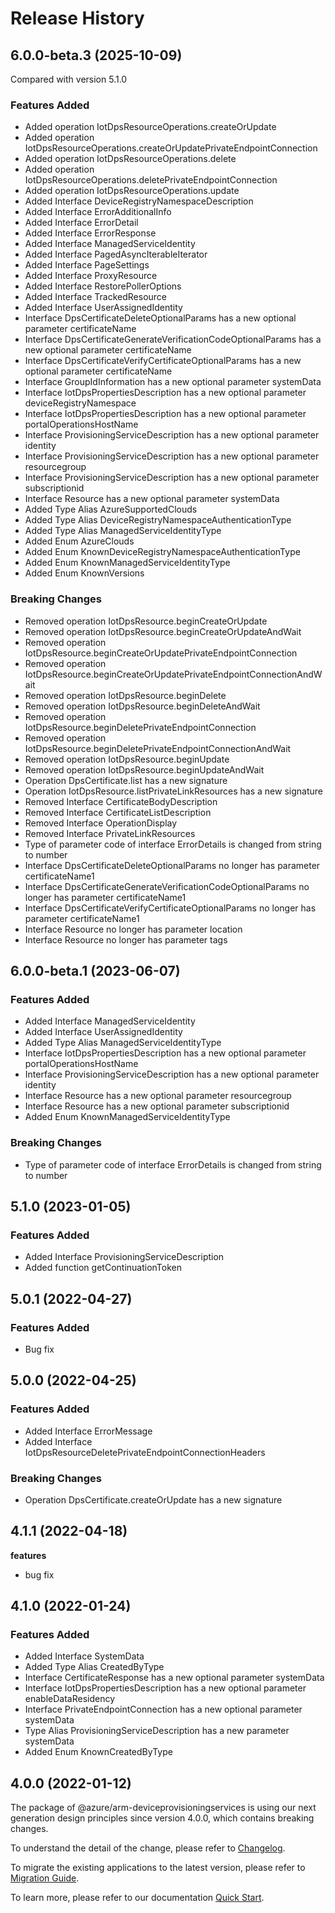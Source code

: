 # Release History

## 6.0.0-beta.3 (2025-10-09)
Compared with version 5.1.0

### Features Added
  - Added operation IotDpsResourceOperations.createOrUpdate
  - Added operation IotDpsResourceOperations.createOrUpdatePrivateEndpointConnection
  - Added operation IotDpsResourceOperations.delete
  - Added operation IotDpsResourceOperations.deletePrivateEndpointConnection
  - Added operation IotDpsResourceOperations.update
  - Added Interface DeviceRegistryNamespaceDescription
  - Added Interface ErrorAdditionalInfo
  - Added Interface ErrorDetail
  - Added Interface ErrorResponse
  - Added Interface ManagedServiceIdentity
  - Added Interface PagedAsyncIterableIterator
  - Added Interface PageSettings
  - Added Interface ProxyResource
  - Added Interface RestorePollerOptions
  - Added Interface TrackedResource
  - Added Interface UserAssignedIdentity
  - Interface DpsCertificateDeleteOptionalParams has a new optional parameter certificateName
  - Interface DpsCertificateGenerateVerificationCodeOptionalParams has a new optional parameter certificateName
  - Interface DpsCertificateVerifyCertificateOptionalParams has a new optional parameter certificateName
  - Interface GroupIdInformation has a new optional parameter systemData
  - Interface IotDpsPropertiesDescription has a new optional parameter deviceRegistryNamespace
  - Interface IotDpsPropertiesDescription has a new optional parameter portalOperationsHostName
  - Interface ProvisioningServiceDescription has a new optional parameter identity
  - Interface ProvisioningServiceDescription has a new optional parameter resourcegroup
  - Interface ProvisioningServiceDescription has a new optional parameter subscriptionid
  - Interface Resource has a new optional parameter systemData
  - Added Type Alias AzureSupportedClouds
  - Added Type Alias DeviceRegistryNamespaceAuthenticationType
  - Added Type Alias ManagedServiceIdentityType
  - Added Enum AzureClouds
  - Added Enum KnownDeviceRegistryNamespaceAuthenticationType
  - Added Enum KnownManagedServiceIdentityType
  - Added Enum KnownVersions

### Breaking Changes
  - Removed operation IotDpsResource.beginCreateOrUpdate
  - Removed operation IotDpsResource.beginCreateOrUpdateAndWait
  - Removed operation IotDpsResource.beginCreateOrUpdatePrivateEndpointConnection
  - Removed operation IotDpsResource.beginCreateOrUpdatePrivateEndpointConnectionAndWait
  - Removed operation IotDpsResource.beginDelete
  - Removed operation IotDpsResource.beginDeleteAndWait
  - Removed operation IotDpsResource.beginDeletePrivateEndpointConnection
  - Removed operation IotDpsResource.beginDeletePrivateEndpointConnectionAndWait
  - Removed operation IotDpsResource.beginUpdate
  - Removed operation IotDpsResource.beginUpdateAndWait
  - Operation DpsCertificate.list has a new signature
  - Operation IotDpsResource.listPrivateLinkResources has a new signature
  - Removed Interface CertificateBodyDescription
  - Removed Interface CertificateListDescription
  - Removed Interface OperationDisplay
  - Removed Interface PrivateLinkResources
  - Type of parameter code of interface ErrorDetails is changed from string to number
  - Interface DpsCertificateDeleteOptionalParams no longer has parameter certificateName1
  - Interface DpsCertificateGenerateVerificationCodeOptionalParams no longer has parameter certificateName1
  - Interface DpsCertificateVerifyCertificateOptionalParams no longer has parameter certificateName1
  - Interface Resource no longer has parameter location
  - Interface Resource no longer has parameter tags

    
## 6.0.0-beta.1 (2023-06-07)
    
### Features Added

  - Added Interface ManagedServiceIdentity
  - Added Interface UserAssignedIdentity
  - Added Type Alias ManagedServiceIdentityType
  - Interface IotDpsPropertiesDescription has a new optional parameter portalOperationsHostName
  - Interface ProvisioningServiceDescription has a new optional parameter identity
  - Interface Resource has a new optional parameter resourcegroup
  - Interface Resource has a new optional parameter subscriptionid
  - Added Enum KnownManagedServiceIdentityType

### Breaking Changes

  - Type of parameter code of interface ErrorDetails is changed from string to number
    
    
## 5.1.0 (2023-01-05)
    
### Features Added

  - Added Interface ProvisioningServiceDescription
  - Added function getContinuationToken
    
## 5.0.1 (2022-04-27)
    
### Features Added

  -  Bug fix
    
## 5.0.0 (2022-04-25)
    
### Features Added

  - Added Interface ErrorMessage
  - Added Interface IotDpsResourceDeletePrivateEndpointConnectionHeaders

### Breaking Changes

  - Operation DpsCertificate.createOrUpdate has a new signature
    
    
## 4.1.1 (2022-04-18)

**features**

  - bug fix

## 4.1.0 (2022-01-24)
    
### Features Added

  - Added Interface SystemData
  - Added Type Alias CreatedByType
  - Interface CertificateResponse has a new optional parameter systemData
  - Interface IotDpsPropertiesDescription has a new optional parameter enableDataResidency
  - Interface PrivateEndpointConnection has a new optional parameter systemData
  - Type Alias ProvisioningServiceDescription has a new parameter systemData
  - Added Enum KnownCreatedByType
    
    
## 4.0.0 (2022-01-12)

The package of @azure/arm-deviceprovisioningservices is using our next generation design principles since version 4.0.0, which contains breaking changes.

To understand the detail of the change, please refer to [Changelog](https://aka.ms/js-track2-changelog).

To migrate the existing applications to the latest version, please refer to [Migration Guide](https://aka.ms/js-track2-migration-guide).

To learn more, please refer to our documentation [Quick Start](https://aka.ms/azsdk/js/mgmt/quickstart).

